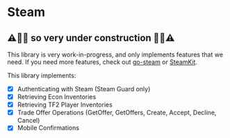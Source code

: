 ﻿# Steam

## ⚠️🚧🚧 so very under construction 🚧🚧⚠️

This library is very work-in-progress, and only implements features that we need. If you need more features, check out 
[go-steam](https://github.com/Philipp15b/go-steam) or [SteamKit](https://github.com/SteamRE/SteamKit).

This library implements:

- [x] Authenticating with Steam (Steam Guard only)
- [x] Retrieving Econ Inventories
- [x] Retrieving TF2 Player Inventories
- [x] Trade Offer Operations (GetOffer, GetOffers, Create, Accept, Decline, Cancel)
- [x] Mobile Confirmations
